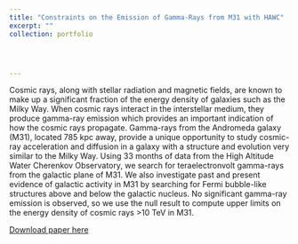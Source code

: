 ```yaml
---
title: "Constraints on the Emission of Gamma-Rays from M31 with HAWC"
excerpt: ""
collection: portfolio




---
```


Cosmic rays, along with stellar radiation and magnetic fields, are known to make up a significant fraction of the energy density of galaxies such as the Milky Way. When cosmic rays interact in the interstellar medium, they produce gamma-ray emission which provides an important indication of how the cosmic rays propagate. Gamma-rays from the Andromeda galaxy (M31), located 785 kpc away, provide a unique opportunity to study cosmic-ray acceleration and diffusion in a galaxy with a structure and evolution very similar to the Milky Way. Using 33 months of data from the High Altitude Water Cherenkov Observatory, we search for teraelectronvolt gamma-rays from the galactic plane of M31. We also investigate past and present evidence of galactic activity in M31 by searching for Fermi bubble-like structures above and below the galactic nucleus. No significant gamma-ray emission is observed, so we use the null result to compute upper limits on the energy density of cosmic rays >10 TeV in M31.

[Download paper here](https://iopscience.iop.org/article/10.3847/1538-4357/ab7999/meta)
